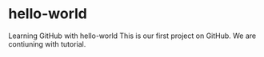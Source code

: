 # hello-world
Learning GitHub with hello-world
This is our first project on GitHub.
We are contiuning with tutorial.
